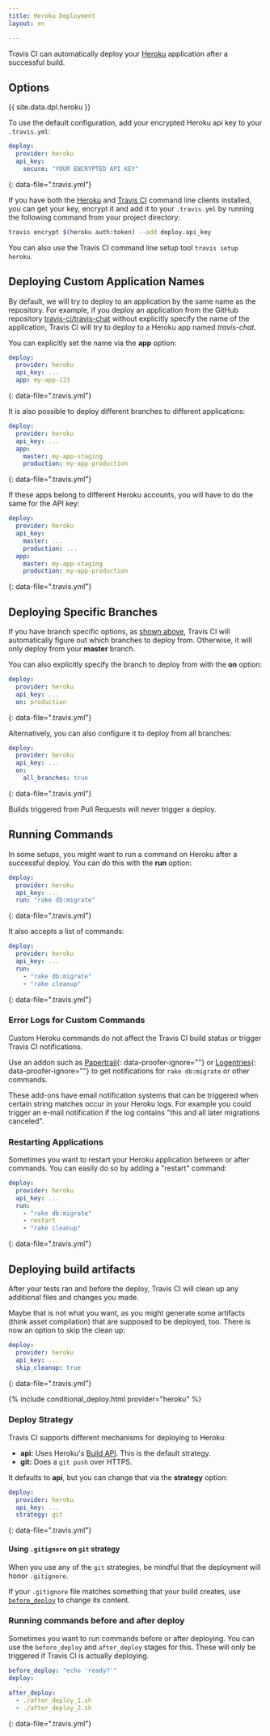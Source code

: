 ```yaml
---
title: Heroku Deployment
layout: en

---
```


<div id="toc"></div>

Travis CI can automatically deploy your [Heroku](https://www.heroku.com/) application after a successful build.

<aside markdown="block" class="ataglance">

## Options

{{ site.data.dpl.heroku }}

</aside>

To use the default configuration, add your encrypted Heroku api key to your `.travis.yml`:

```yaml
deploy:
  provider: heroku
  api_key:
    secure: "YOUR ENCRYPTED API KEY"
```
{: data-file=".travis.yml"}

If you have both the [Heroku](https://toolbelt.heroku.com/) and [Travis CI](https://github.com/travis-ci/travis.rb#readme) command line clients installed, you can get your key, encrypt it and add it to your `.travis.yml` by running the following command from your project directory:

```bash
travis encrypt $(heroku auth:token) --add deploy.api_key
```

You can also use the Travis CI command line setup tool `travis setup heroku`.

## Deploying Custom Application Names

By default, we will try to deploy to an application by the same name as the repository. For example, if you deploy an application from the GitHub repository [travis-ci/travis-chat](https://github.com/travis-ci/travis-chat) without explicitly specify the name of the application, Travis CI will try to deploy to a Heroku app named *travis-chat*.

You can explicitly set the name via the **app** option:

```yaml
deploy:
  provider: heroku
  api_key: ...
  app: my-app-123
```
{: data-file=".travis.yml"}

It is also possible to deploy different branches to different applications:

```yaml
deploy:
  provider: heroku
  api_key: ...
  app:
    master: my-app-staging
    production: my-app-production
```
{: data-file=".travis.yml"}

If these apps belong to different Heroku accounts, you will have to do the same for the API key:

```yaml
deploy:
  provider: heroku
  api_key:
    master: ...
    production: ...
  app:
    master: my-app-staging
    production: my-app-production
```
{: data-file=".travis.yml"}

## Deploying Specific Branches

If you have branch specific options, as [shown above](#Deploying-Custom-Application-Names), Travis CI will automatically figure out which branches to deploy from. Otherwise, it will only deploy from your **master** branch.

You can also explicitly specify the branch to deploy from with the **on** option:

```yaml
deploy:
  provider: heroku
  api_key: ...
  on: production
```
{: data-file=".travis.yml"}

Alternatively, you can also configure it to deploy from all branches:

```yaml
deploy:
  provider: heroku
  api_key: ...
  on:
    all_branches: true
```
{: data-file=".travis.yml"}

Builds triggered from Pull Requests will never trigger a deploy.

## Running Commands

In some setups, you might want to run a command on Heroku after a successful deploy. You can do this with the **run** option:

```yaml
deploy:
  provider: heroku
  api_key: ...
  run: "rake db:migrate"
```
{: data-file=".travis.yml"}

It also accepts a list of commands:

```yaml
deploy:
  provider: heroku
  api_key: ...
  run:
    - "rake db:migrate"
    - "rake cleanup"
```
{: data-file=".travis.yml"}

### Error Logs for Custom Commands

Custom Heroku commands do not affect the Travis CI build status or trigger Travis CI notifications.

Use an addon such as [Papertrail](https://elements.heroku.com/addons/papertrail){: data-proofer-ignore=""} or [Logentries](https://elements.heroku.com/addons/logentries){: data-proofer-ignore=""} to get notifications for `rake db:migrate` or other commands.

These add-ons have email notification systems that can be triggered when certain string matches occur in your Heroku logs. For example you could trigger an e-mail notification if the log contains "this and all later migrations canceled".

### Restarting Applications

Sometimes you want to restart your Heroku application between or after commands. You can easily do so by adding a "restart" command:

```yaml
deploy:
  provider: heroku
  api_key: ...
  run:
    - "rake db:migrate"
    - restart
    - "rake cleanup"
```
{: data-file=".travis.yml"}

## Deploying build artifacts

After your tests ran and before the deploy, Travis CI will clean up any additional files and changes you made.

Maybe that is not what you want, as you might generate some artifacts (think asset compilation) that are supposed to be deployed, too. There is now an option to skip the clean up:

```yaml
deploy:
  provider: heroku
  api_key: ...
  skip_cleanup: true
```
{: data-file=".travis.yml"}

{% include conditional_deploy.html provider="heroku" %}

### Deploy Strategy

Travis CI supports different mechanisms for deploying to Heroku:

- **api:** Uses Heroku's [Build API](https://devcenter.heroku.com/articles/build-and-release-using-the-api). This is the default strategy.
- **git:** Does a `git push` over HTTPS.

It defaults to **api**, but you can change that via the **strategy** option:

```yaml
deploy:
  provider: heroku
  api_key: ...
  strategy: git
```
{: data-file=".travis.yml"}

#### Using `.gitignore` on `git` strategy

When you use any of the `git` strategies, be mindful that the deployment will
honor `.gitignore`.

If your `.gitignore` file matches something that your build creates, use
[`before_deploy`](#Running-commands-before-and-after-deploy) to change
its content.

### Running commands before and after deploy

Sometimes you want to run commands before or after deploying. You can use the `before_deploy` and `after_deploy` stages for this. These will only be triggered if Travis CI is actually deploying.

```yaml
before_deploy: "echo 'ready?'"
deploy:
  ..
after_deploy:
  - ./after_deploy_1.sh
  - ./after_deploy_2.sh
```
{: data-file=".travis.yml"}
